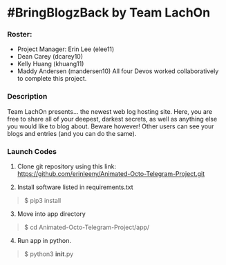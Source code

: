 # #BringBlogzBack by Team LachOn

### Roster:
* Project Manager: Erin Lee (elee11)
* Dean Carey (dcarey10)
* Kelly Huang (khuang11)
* Maddy Andersen (mandersen10)
All four Devos worked collaboratively to complete this project.

### Description
Team LachOn presents... the newest web log hosting site. Here, you are free to share
all of your deepest, darkest secrets, as well as anything else you would like to
blog about. Beware however! Other users can see your blogs and entries (and you
can do the same).

### Launch Codes
1. Clone git repository using this link:
https://github.com/erinleeny/Animated-Octo-Telegram-Project.git

2. Install software listed in requirements.txt
> $ pip3 install
3. Move into app directory
> $ cd Animated-Octo-Telegram-Project/app/

4. Run app in python.
> $ python3 __init__.py
